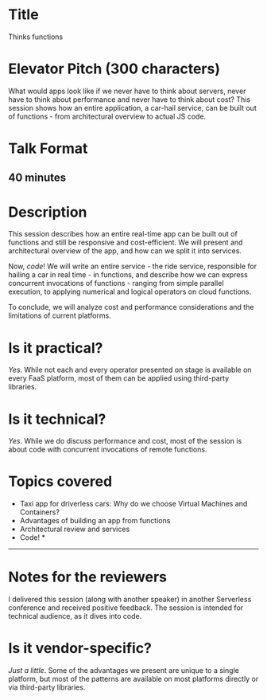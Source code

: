 # Title
Thinks functions

# Elevator Pitch (300 characters)
What would apps look like if we never have to think about servers, never have to think about performance and never have to think about cost? This session shows how an entire application, a car-hail service, can be built out of functions - from architectural overview to actual JS code.


# Talk Format
40 minutes
---

# Description
This session describes how an entire real-time app can be built out of functions and still be responsive and cost-efficient. We will present and architectural overview of the app, and how can we split it into services.

Now, *code*! We will write an entire service - the ride service, responsible for hailing a car in real time - in functions, and describe how we can express concurrent invocations of functions - ranging from simple parallel execution, to applying numerical and logical operators on cloud functions.

To conclude, we will analyze cost and performance considerations and the limitations of current platforms.

# Is it practical?
_Yes_. While not each and every operator presented on stage is available on every FaaS platform, most of them can be applied using third-party libraries.

# Is it technical?
_Yes_. While we do discuss performance and cost, most of the session is about code with concurrent invocations of remote functions.


# Topics covered
* Taxi app for driverless cars: Why do we choose Virtual Machines and Containers?
* Advantages of building an app from functions
* Architectural review and services
* Code!
  * 

---

# Notes for the reviewers
I delivered this session (along with another speaker) in another Serverless conference and received positive feedback. The session is intended for technical audience, as it dives into code.

# Is it vendor-specific?
_Just a little_. Some of the advantages we present are unique to a single platform, but most of the patterns are available on most platforms directly or via third-party libraries.
